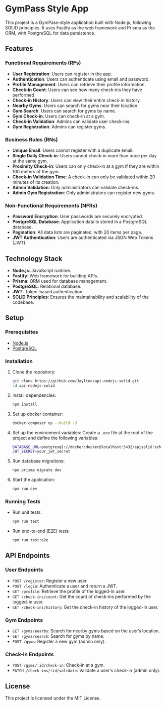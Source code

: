 # GymPass Style App

This project is a GymPass-style application built with Node.js, following SOLID principles. It uses Fastify as the web framework and Prisma as the ORM, with PostgreSQL for data persistence.

## Features

### Functional Requirements (RFs)
- **User Registration**: Users can register in the app.
- **Authentication**: Users can authenticate using email and password.
- **Profile Management**: Users can retrieve their profile information.
- **Check-in Count**: Users can see how many check-ins they have performed.
- **Check-in History**: Users can view their entire check-in history.
- **Nearby Gyms**: Users can search for gyms near their location.
- **Gym Search**: Users can search for gyms by name.
- **Gym Check-in**: Users can check-in at a gym.
- **Check-in Validation**: Admins can validate user check-ins.
- **Gym Registration**: Admins can register gyms.

### Business Rules (RNs)
- **Unique Email**: Users cannot register with a duplicate email.
- **Single Daily Check-in**: Users cannot check-in more than once per day at the same gym.
- **Proximity Check-in**: Users can only check-in at a gym if they are within 100 meters of the gym.
- **Check-in Validation Time**: A check-in can only be validated within 20 minutes of its creation.
- **Admin Validation**: Only administrators can validate check-ins.
- **Admin Gym Registration**: Only administrators can register new gyms.

### Non-Functional Requirements (NFRs)
- **Password Encryption**: User passwords are securely encrypted.
- **PostgreSQL Database**: Application data is stored in a PostgreSQL database.
- **Pagination**: All data lists are paginated, with 20 items per page.
- **JWT Authentication**: Users are authenticated via JSON Web Tokens (JWT).

## Technology Stack

- **Node.js**: JavaScript runtime.
- **Fastify**: Web framework for building APIs.
- **Prisma**: ORM used for database management.
- **PostgreSQL**: Relational database.
- **JWT**: Token-based authentication.
- **SOLID Principles**: Ensures the maintainability and scalability of the codebase.
  
## Setup

### Prerequisites
- [Node.js](https://nodejs.org/)
- [PostgreSQL](https://www.postgresql.org/)

### Installation

1. Clone the repository:
    ```bash
    git clone https://github.com/Jaylton/api-nodejs-solid.git
    cd api-nodejs-solid
    ```

2. Install dependencies:
    ```bash
    npm install
    ```
    
3. Set up docker container:
    ```bash
    docker-composer up --build -d
    ```

4. Set up the environment variables:
    Create a `.env` file at the root of the project and define the following variables:
    ```bash
    DATABASE_URL=postgresql://docker:docker@localhost:5432/apisolid?schema=public
    JWT_SECRET=your_jwt_secret
    ```

5. Run database migrations:
    ```bash
    npx prisma migrate dev
    ```

6. Start the application:
    ```bash
    npm run dev
    ```

### Running Tests

- Run unit tests:
    ```bash
    npm run test
    ```

- Run end-to-end (E2E) tests:
    ```bash
    npm run test:e2e
    ```

## API Endpoints

### User Endpoints
- `POST /register`: Register a new user.
- `POST /login`: Authenticate a user and return a JWT.
- `GET /profile`: Retrieve the profile of the logged-in user.
- `GET /check-ins/count`: Get the count of check-ins performed by the logged-in user.
- `GET /check-ins/history`: Get the check-in history of the logged-in user.

### Gym Endpoints
- `GET /gyms/nearby`: Search for nearby gyms based on the user’s location.
- `GET /gyms/search`: Search for gyms by name.
- `POST /gyms`: Register a new gym (admin only).

### Check-in Endpoints
- `POST /gyms/:id/check-in`: Check-in at a gym.
- `PATCH /check-ins/:id/validate`: Validate a user's check-in (admin only).

## License

This project is licensed under the MIT License.
